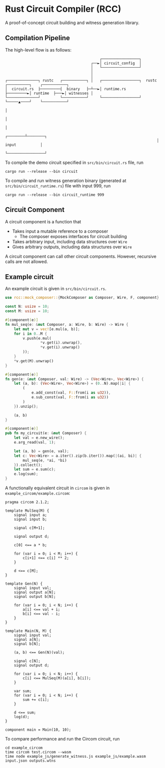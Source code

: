 # Rust Circuit Compiler (RCC)

A proof-of-concept circuit building and witness generation library.

## Compilation Pipeline

The high-level flow is as follows:

```
                                           ┌─────────────────┐
                                       ┌──►│ circuit_config  │
                                       │   └─────────────────┘
                                       │
                                       │
┌──────────────┐ rustc   ┌───────────┐ │   ┌─────────────────┐  rustc   ┌──────────┐    ┌───────────┐
│  circuit.rs  ├─────────┤  binary   ├─┴──►│ runtime.rs      ├─────────►│ runtime  ├───►│ witnesses │
└──────────────┘         └───────────┘     └─────────────────┘          └─────▲────┘    └───────────┘
                                                                              │
                                                                              │
                                                                              │
                                                                     ┌────────┴────────┐
                                                                     │ input           │
                                                                     └─────────────────┘
```

To compile the demo circuit specified in `src/bin/circuit.rs` file, run

```
cargo run --release --bin circuit
```

To compile and run witness generation binary (generated at `src/bin/circuit_runtime.rs`) file with input 999, run

```
cargo run --release --bin circuit_runtime 999
```

## Circuit Component

A circuit component is a function that
- Takes input a mutable reference to a composer
  - The composer exposes interfaces for circuit building
- Takes arbitrary input, including data structures over `Wire`
- Gives arbitrary outputs, including data structures over `Wire`

A circuit component can call other circuit components. However, recursive calls
are not allowed.

## Example circuit

An example circuit is given in `src/bin/circuit.rs`.

```rust
use rcc::mock_composer::{MockComposer as Composer, Wire, F, component};

const N: usize = 10;
const M: usize = 10;

#[component(e)]
fn mul_seq(e: &mut Composer, a: Wire, b: Wire) -> Wire {
    let mut v = vec![e.mul(a, b)];
    for i in 0..M {
        v.push(e.mul(
                *v.get(i).unwrap(),
                *v.get(i).unwrap()
        ));
    }
    *v.get(M).unwrap()
}

#[component(e)]
fn gen(e: &mut Composer, val: Wire) -> (Vec<Wire>, Vec<Wire>) {
    let (a, b): (Vec<Wire>, Vec<Wire>) = (0..N).map(|i| {
        (
            e.add_const(val, F::from(i as u32)),
            e.sub_const(val, F::from(i as u32))
        )
    }).unzip();

    (a, b)
}

#[component(e)]
pub fn my_circuit(e: &mut Composer) {
    let val = e.new_wire();
    e.arg_read(val, 1);

    let (a, b) = gen(e, val);
    let c: Vec<Wire> = a.iter().zip(b.iter()).map(|(ai, bi)| {
        mul_seq(e, *ai, *bi)
    }).collect();
    let sum = e.sum(c);
    e.log(sum);
}
```

A functionally equivalent circuit in `circom` is given in `example_circom/example.circom`:

```circom
pragma circom 2.1.2;

template MulSeq(M) {
    signal input a;
    signal input b;

    signal c[M+1];

    signal output d;

    c[0] <== a * b;

    for (var i = 0; i < M; i++) {
        c[i+1] <== c[i] ** 2;
    }

    d <== c[M];
}

template Gen(N) {
    signal input val;
    signal output a[N];
    signal output b[N];

    for (var i = 0; i < N; i++) {
        a[i] <== val + i;
        b[i] <== val - i;
    }
}

template Main(N, M) {
    signal input val;
    signal a[N];
    signal b[N];

    (a, b) <== Gen(N)(val);

    signal c[N];
    signal output d;

    for (var i = 0; i < N; i++) {
        c[i] <== MulSeq(M)(a[i], b[i]);
    }

    var sum;
    for (var i = 0; i < N; i++) {
        sum += c[i];
    }

    d <== sum;
    log(d);
}

component main = Main(10, 10);
```

To compare performance and run the Circom circuit, run

```
cd example_circom
time circom test.circom --wasm
time node example_js/generate_witness.js example_js/example.wasm input.json outputs.wtns
```
